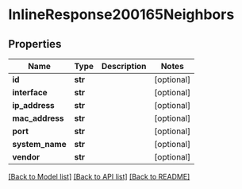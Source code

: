 # InlineResponse200165Neighbors

## Properties
Name | Type | Description | Notes
------------ | ------------- | ------------- | -------------
**id** | **str** |  | [optional] 
**interface** | **str** |  | [optional] 
**ip_address** | **str** |  | [optional] 
**mac_address** | **str** |  | [optional] 
**port** | **str** |  | [optional] 
**system_name** | **str** |  | [optional] 
**vendor** | **str** |  | [optional] 

[[Back to Model list]](../README.md#documentation-for-models) [[Back to API list]](../README.md#documentation-for-api-endpoints) [[Back to README]](../README.md)

